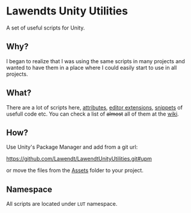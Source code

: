 # Lawendts Unity Utilities
A set of useful scripts for Unity.

## Why?
I began to realize that I was using the same scripts in many projects and wanted to have them in a place where I could easily start to use in all projects.

## What?
There are a lot of scripts here, [attributes](https://github.com/Lawendt/UnityLawUtilities/tree/master/Assets/Editor/CustomAttributes), [editor extensions](https://github.com/Lawendt/UnityLawUtilities/tree/master/Assets/Editor), [snippets](https://github.com/Lawendt/UnityLawUtilities/tree/master/Assets/Runtime/Snippets) of usefull code etc. You can check a list of ~~almost~~ all of them at the [wiki](https://github.com/Lawendt/UnityLawUtilities/wiki).

## How?
Use Unity's Package Manager and add from a git url:

https://github.com/Lawendt/LawendtUnityUtilities.git#upm

or move the files from the [Assets](https://github.com/Lawendt/LawendtUnityUtilities/tree/master/Assets) folder to your project.

## Namespace
All scripts are located under `LUT` namespace.

